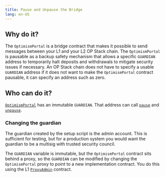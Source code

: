 ```yaml
---
title: Pause and Unpause the Bridge
lang: en-US
---
```



## Why do it?

The `OptimismPortal` is a bridge contract that makes it possible to send messages between your L1 and your L2 OP Stack chain.
The `OptimismPortal` is pausable as a backup safety mechanism that allows a specific `GUARDIAN` address to temporarily halt deposits and withdrawals to mitigate security issues if necessary.
An OP Stack chain does not have to specify a usable `GUARDIAN` address if it does not want to make the `OptimismPortal` contract pausable, it can specify an address such as zero.


## Who can do it?

[`OptimismPortal`](https://github.com/ethereum-pepe/pepe/blob/develop/packages/contracts-bedrock/contracts/L1/OptimismPortal.sol) has an immutable `GUARDIAN`.
That address can call [`pause`](https://github.com/ethereum-pepe/pepe/blob/develop/packages/contracts-bedrock/contracts/L1/OptimismPortal.sol#L166-L170) and [`unpause`](https://github.com/ethereum-pepe/pepe/blob/develop/packages/contracts-bedrock/contracts/L1/OptimismPortal.sol#L175-L179).


### Changing the guardian

The guardian created by the setup script is the admin account.
This is sufficient for testing, but for a production system you would want the guardian to be a multisig with trusted security council.

The `GUARDIAN` variable is immutable, but the `OptimismPortal` contract sits behind a proxy, so the `GUARDIAN` can be modified by changing the `OptimismPortal` proxy to point to a new implementation contract.
You do this using the L1 [`ProxyAdmin`](https://github.com/ethereum-pepe/pepe/blob/develop/packages/contracts-bedrock/contracts/universal/ProxyAdmin.sol) contract.

<!--
## Seeing it in action

1. Set these environment variables

   | Variable | Meaning
   | - | - |
   | `PRIV_KEY` | Private key for your ADMIN account
   | `ADMIN_ADDR` | Address of the ADMIN account
   | `PORTAL_ADDR` | Portal proxy address, get from `.../pepe/packages/contracts-bedrock/deployments/getting-started/OptimismPortalProxy.json`
   | `GOERLI_RPC` | URL for an RPC to the L1 Goerli network

1.  For using Foundry, set `ETH_RPC_URL`.

    ```sh
    export ETH_RPC_URL=$GOERLI_RPC
    ```

1. Check the balance of the ADMIN account.
   If it is too low you will not be able to submit transactions.

   ```sh
   cast balance $ADMIN_ADDR
   ```

1. Send a deposit to L2.

   ```sh
   cast send --private-key $PRIV_KEY --value 1gwei $PORTAL_ADDR
   ```

   Note the transaction hash.

1. Pause the portal.

   ```sh
   cast send --private-key $PRIV_KEY $PORTAL_ADDR "pause()"
   ```

1. Send a deposit to L2.

   ```sh
   cast send --private-key $PRIV_KEY --value 1gwei $PORTAL_ADDR
   ```

   Note the transaction hash.

1. Wait ten minutes and see which transaction(s) have been relayed using the [SDK](../build/sdk.md).
   Use [`getMessageStatus`](https://sdk.pepe.io/classes/crosschainmessenger#getMessageStatus) to get the information.



1. Unpause the portal.

   ```sh
   cast send --private-key $PRIV_KEY $PORTAL_ADDR "pause()"
   ```
-->
